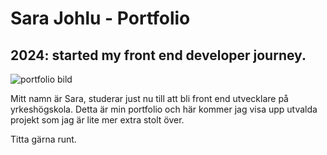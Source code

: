# Sara Johlu - Portfolio 
## 2024: started my front end developer journey. 

![portfolio bild](https://github.com/user-attachments/assets/d569b926-6dfa-4c0b-b3f5-74c727087ff7)

Mitt namn är Sara, studerar just nu till att bli front end utvecklare på yrkeshögskola. 
Detta är min portfolio och här kommer jag visa upp utvalda projekt som jag är lite mer extra stolt över.

Titta gärna runt.
